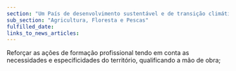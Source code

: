 ```yaml
---
section: "Um País de desenvolvimento sustentável e de transição climática"
sub_section: "Agricultura, Floresta e Pescas"
fulfilled_date:
links_to_news_articles:
---
```


Reforçar as ações de formação profissional tendo em conta as necessidades e especificidades do território, qualificando a mão de obra;